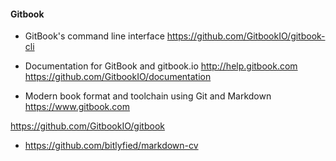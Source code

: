 

#### Gitbook

* GitBook's command line interface
https://github.com/GitbookIO/gitbook-cli

* Documentation for GitBook and gitbook.io
http://help.gitbook.com
https://github.com/GitbookIO/documentation

* Modern book format and toolchain using Git and Markdown
https://www.gitbook.com

https://github.com/GitbookIO/gitbook

* https://github.com/bitlyfied/markdown-cv
